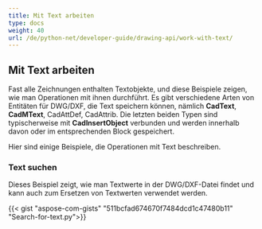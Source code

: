 ```yaml
---
title: Mit Text arbeiten
type: docs
weight: 40
url: /de/python-net/developer-guide/drawing-api/work-with-text/
---
```


## **Mit Text arbeiten**

Fast alle Zeichnungen enthalten Textobjekte, und diese Beispiele zeigen, wie man Operationen mit ihnen durchführt. Es gibt verschiedene Arten von Entitäten für DWG/DXF, die Text speichern können, nämlich **CadText**, **CadMText**, CadAttDef, CadAttrib. Die letzten beiden Typen sind typischerweise mit **CadInsertObject** verbunden und werden innerhalb davon oder im entsprechenden Block gespeichert.

Hier sind einige Beispiele, die Operationen mit Text beschreiben.

### **Text suchen**

Dieses Beispiel zeigt, wie man Textwerte in der DWG/DXF-Datei findet und kann auch zum Ersetzen von Textwerten verwendet werden.

{{< gist "aspose-com-gists" "511bcfad674670f7484dcd1c47480b11" "Search-for-text.py">}}
